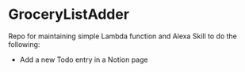 # GroceryListAdder

Repo for maintaining simple Lambda function and Alexa Skill to do the following:
* Add a new Todo entry in a Notion page
